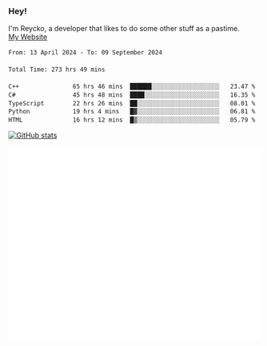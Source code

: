 ### Hey!
I'm Reycko, a developer that likes to do some other stuff as a pastime.  
[My Website](https://reycko.root.sx)

<!--START_SECTION:wakasection-->

```txt
From: 13 April 2024 - To: 09 September 2024

Total Time: 273 hrs 49 mins

C++               65 hrs 46 mins  ██████░░░░░░░░░░░░░░░░░░░   23.47 %
C#                45 hrs 48 mins  ████░░░░░░░░░░░░░░░░░░░░░   16.35 %
TypeScript        22 hrs 26 mins  ██░░░░░░░░░░░░░░░░░░░░░░░   08.01 %
Python            19 hrs 4 mins   █▓░░░░░░░░░░░░░░░░░░░░░░░   06.81 %
HTML              16 hrs 12 mins  █▒░░░░░░░░░░░░░░░░░░░░░░░   05.79 %
```

<!--END_SECTION:wakasection-->

[![GitHub stats](https://github-readme-stats.vercel.app/api?username=Reycko&show_icons=true&theme=dark&hide_title=true&count_private=true)](https://github.com/anuraghazra/github-readme-stats)

![Metrics](/github-metrics.svg)
